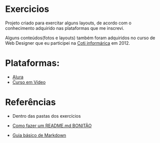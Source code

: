 # Exercicios

Projeto criado para exercitar alguns layouts, 
de acordo com o conhecimento adquirido nas plataformas que me inscrevi.

Alguns conteúdos(fotos e layouts) também foram adquiridos no curso de Web Designer
que eu participei na [Coti informárica](https://www.cotiinformatica.com.br/) em 2012.
 

# Plataformas:

- [Alura](https://www.alura.com.br/)
- [Curso em Vídeo](https://www.cursoemvideo.com/)


# Referências

- Dentro das pastas dos exercícios

- [Como fazer um README.md BONITÃO](https://raullesteves.medium.com/github-como-fazer-um-readme-md-bonit%C3%A3o-c85c8f154f8)

- [Guia básico de Markdown](https://docs.pipz.com/central-de-ajuda/learning-center/guia-basico-de-markdown#open)